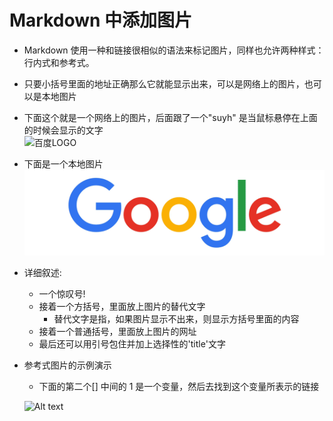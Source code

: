 # Markdown 中添加图片
- Markdown 使用一种和链接很相似的语法来标记图片，同样也允许两种样式：行内式和参考式。
- 只要小括号里面的地址正确那么它就能显示出来，可以是网络上的图片，也可以是本地图片
- 下面这个就是一个网络上的图片，后面跟了一个"suyh" 是当鼠标悬停在上面的时候会显示的文字<br>
    ![百度LOGO](http://www.baidu.com/img/baidu_logo.gif "百度LOG")
- 下面是一个本地图片
    ![Alt text](./google_log.jpg)
- 详细叙述: 
    - 一个惊叹号!
    - 接着一个方括号，里面放上图片的替代文字
        - 替代文字是指，如果图片显示不出来，则显示方括号里面的内容
    - 接着一个普通括号，里面放上图片的网址
    - 最后还可以用引号包住并加上选择性的'title'文字
- 参考式图片的示例演示
    - 下面的第二个[] 中间的 1 是一个变量，然后去找到这个变量所表示的链接

    ![Alt text][baidu_log_gif]

    [baidu_log_gif]: http://www.baidu.com/img/baidu_logo.gif

